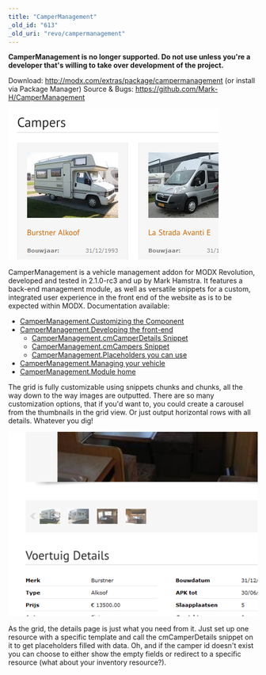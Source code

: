 ```yaml
---
title: "CamperManagement"
_old_id: "613"
_old_uri: "revo/campermanagement"
---
```


**CamperManagement is no longer supported. Do not use unless you're a developer that's willing to take over development of the project.**

Download: <http://modx.com/extras/package/campermanagement> (or install via Package Manager) 
 Source & Bugs: <https://github.com/Mark-H/CamperManagement>

![](camper-grid.png)

CamperManagement is a vehicle management addon for MODX Revolution, developed and tested in 2.1.0-rc3 and up by Mark Hamstra. It features a back-end management module, as well as versatile snippets for a custom, integrated user experience in the front end of the website as is to be expected within MODX.
 Documentation available:

- [CamperManagement.Customizing the Component](extras/campermanagement/campermanagement.customizing-the-component "CamperManagement.Customizing the Component")
- [CamperManagement.Developing the front-end](extras/campermanagement/campermanagement.developing-the-front-end "CamperManagement.Developing the front-end")
  - [CamperManagement.cmCamperDetails Snippet](extras/campermanagement/campermanagement.developing-the-front-end/campermanagement.cmcamperdetails-snippet "CamperManagement.cmCamperDetails Snippet")
  - [CamperManagement.cmCampers Snippet](extras/campermanagement/campermanagement.developing-the-front-end/campermanagement.cmcampers-snippet "CamperManagement.cmCampers Snippet")
  - [CamperManagement.Placeholders you can use](extras/campermanagement/campermanagement.developing-the-front-end/campermanagement.placeholders-you-can-use "CamperManagement.Placeholders you can use")
- [CamperManagement.Managing your vehicle](extras/campermanagement/campermanagement.managing-your-vehicle "CamperManagement.Managing your vehicle")
- [CamperManagement.Module home](extras/campermanagement/campermanagement.module-home "CamperManagement.Module home")

 The grid is fully customizable using snippets chunks and chunks, all the way down to the way images are outputted. There are so many customization options, that if you'd want to, you could create a carousel from the thumbnails in the grid view. Or just output horizontal rows with all details. Whatever you dig!

![](camper-details.png)

As the grid, the details page is just what you need from it. Just set up one resource with a specific template and call the cmCamperDetails snippet on it to get placeholders filled with data. Oh, and if the camper id doesn't exist you can choose to either show the empty fields or redirect to a specific resource (what about your inventory resource?).
